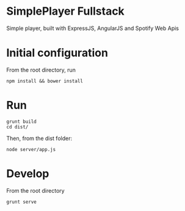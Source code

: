 SimplePlayer Fullstack
=================
Simple player, built with ExpressJS, AngularJS and Spotify Web Apis

Initial configuration
====================
From the root directory, run

`npm install && bower install`

Run
====================

`grunt build`\
`cd dist/`

Then, from the dist folder:

`node server/app.js`

Develop
====================

From the root directory

`grunt serve`
